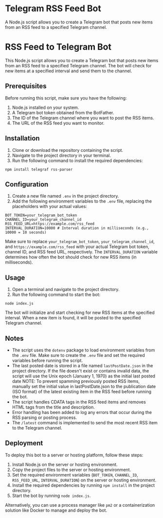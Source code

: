 # Telegram RSS Feed Bot
A Node.js script allows you to create a Telegram bot that posts new items from an RSS feed to a specified Telegram channel. 

# RSS Feed to Telegram Bot

This Node.js script allows you to create a Telegram bot that posts new items from an RSS feed to a specified Telegram channel. The bot will check for new items at a specified interval and send them to the channel.

## Prerequisites

Before running this script, make sure you have the following:

1. Node.js installed on your system.
2. A Telegram bot token obtained from the BotFather.
3. The ID of the Telegram channel where you want to post the RSS items.
4. The URL of the RSS feed you want to monitor.

## Installation

1. Clone or download the repository containing the script.
2. Navigate to the project directory in your terminal.
3. Run the following command to install the required dependencies:

```
npm install telegraf rss-parser
```

## Configuration

1. Create a new file named `.env` in the project directory.
2. Add the following environment variables to the `.env` file, replacing the placeholders with your actual values:

```
BOT_TOKEN=your_telegram_bot_token
CHANNEL_ID=your_telegram_channel_id
RSS_FEED_URL=https://example.com/rss_feed
INTERVAL_DURATION=10000 # Interval duration in milliseconds (e.g., 10000 = 10 seconds)
```

Make sure to replace `your_telegram_bot_token`, `your_telegram_channel_id`, and `https://example.com/rss_feed` with your actual Telegram bot token, channel ID, and RSS feed URL, respectively. The `INTERVAL_DURATION` variable determines how often the bot should check for new RSS items (in milliseconds).

## Usage

1. Open a terminal and navigate to the project directory.
2. Run the following command to start the bot:

```
node index.js
```

The bot will initialize and start checking for new RSS items at the specified interval. When a new item is found, it will be posted to the specified Telegram channel.

## Notes

- The script uses the `dotenv` package to load environment variables from the `.env` file. Make sure to create the `.env` file and set the required variables before running the script.
- The last posted date is stored in a file named `lastPostDate.json` in the project directory. If the file doesn't exist or contains invalid data, the script will use the Unix epoch (January 1, 1970) as the initial last posted date NOTE: To prevent spamming previously posted RSS items, manually set the initial value in lastPostDate.json to the publication date (ISO format) of the latest existing item in the RSS feed before running the bot.
- The script handles CDATA tags in the RSS feed items and removes HTML tags from the title and description.
- Error handling has been added to log any errors that occur during the RSS parsing or posting process.
- The `/latest` command is implemented to send the most recent RSS item to the Telegram channel.

## Deployment

To deploy this bot to a server or hosting platform, follow these steps:

1. Install Node.js on the server or hosting environment.
2. Copy the project files to the server or hosting environment.
3. Set the required environment variables (`BOT_TOKEN`, `CHANNEL_ID`, `RSS_FEED_URL`, `INTERVAL_DURATION`) on the server or hosting environment.
4. Install the required dependencies by running `npm install` in the project directory.
5. Start the bot by running `node index.js`.

Alternatively, you can use a process manager like `pm2` or a containerization solution like Docker to manage and deploy the bot.
